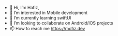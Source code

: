 - 👋 Hi, I’m Hafiz,
- 👀 I’m interested in Mobile development
- 🌱 I’m currently learning swiftUI
- 💞️ I’m looking to collaborate on Android/IOS projects
- 📫 How to reach me https://mofiz.dev

<!---
mnazari95/mnazari95 is a ✨ special ✨ repository because its `README.md` (this file) appears on your GitHub profile.
You can click the Preview link to take a look at your changes.
--->
